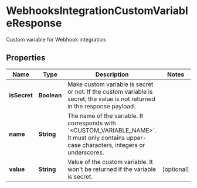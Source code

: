 

# WebhooksIntegrationCustomVariableResponse

Custom variable for Webhook integration.

## Properties

Name | Type | Description | Notes
------------ | ------------- | ------------- | -------------
**isSecret** | **Boolean** | Make custom variable is secret or not. If the custom variable is secret, the value is not returned in the response payload. | 
**name** | **String** | The name of the variable. It corresponds with &#x60;&lt;CUSTOM_VARIABLE_NAME&gt;&#x60;. It must only contains upper-case characters, integers or underscores. | 
**value** | **String** | Value of the custom variable. It won&#39;t be returned if the variable is secret. |  [optional]



